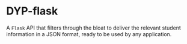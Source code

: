 # DYP-flask

A `Flask` API that filters through the bloat to deliver the relevant student information in a JSON format, ready to be used by any application.
